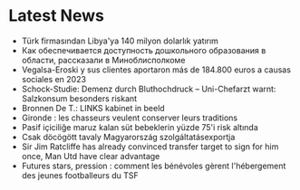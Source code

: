 # Latest News
-  Türk firmasından Libya'ya 140 milyon dolarlık yatırım
-  Как обеспечивается доступность дошкольного образования в области, рассказали в Миноблисполкоме
-  Vegalsa-Eroski y sus clientes aportaron más de 184.800 euros a causas sociales en 2023
-  Schock-Studie: Demenz durch Bluthochdruck – Uni-Chefarzt warnt: Salzkonsum besonders riskant
-  Bronnen De T.: LINKS kabinet in beeld
-  Gironde : les chasseurs veulent conserver leurs traditions
-  Pasif içiciliğe maruz kalan süt bebeklerin yüzde 75'i risk altında
-  Csak döcögött tavaly Magyarország szolgáltatásexportja
-  Sir Jim Ratcliffe has already convinced transfer target to sign for him once, Man Utd have clear advantage
-  Futures stars, pression : comment les bénévoles gèrent l'hébergement des jeunes footballeurs du TSF
